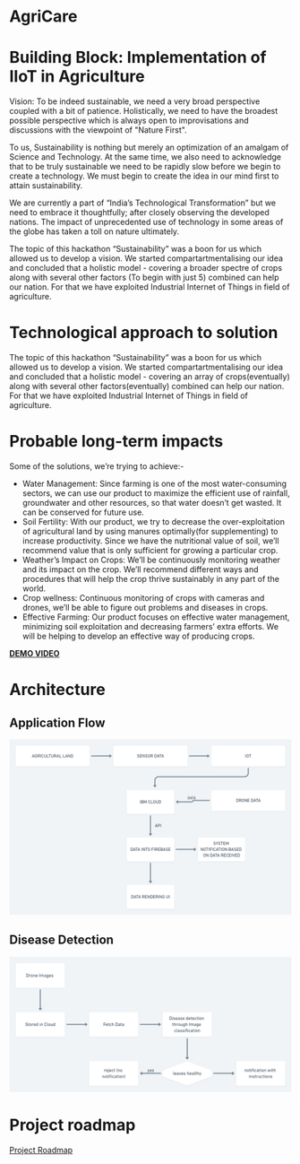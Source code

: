 # AgriCare

# Building Block: Implementation of IIoT in Agriculture

Vision: To be indeed sustainable, we need a very broad perspective coupled with a bit of patience. Holistically, we need to have the broadest possible perspective which is always open to improvisations and discussions with the viewpoint of "Nature First".

To us, Sustainability is nothing but merely an optimization of an amalgam of Science and Technology. At the same time, we also need to acknowledge that to be truly sustainable we need to be rapidly slow before we begin to create a technology. We must begin to create the idea in our mind first to attain sustainability.

We are currently a part of “India’s Technological Transformation” but we need to embrace it thoughtfully; after closely observing the developed nations. The impact of unprecedented use of technology in some areas of the globe has taken a toll on nature ultimately.

The topic of this hackathon “Sustainability” was a boon for us which allowed us to develop a vision. We started compartartmentalising our idea and concluded that a holistic model - covering a broader spectre of crops along with several other factors (To begin with just 5) combined can help our nation. For that we have exploited Industrial Internet of Things in field of agriculture.

# Technological approach to solution

The topic of this hackathon “Sustainability” was a boon for us which allowed us to develop a vision. We started compartartmentalising our idea and concluded that a holistic model - covering an array of crops(eventually) along with several other factors(eventually) combined can help our nation. For that we have exploited Industrial Internet of Things in field of agriculture.

# Probable long-term impacts

Some of the solutions, we’re trying to achieve:-

- Water Management: Since farming is one of the most water-consuming sectors, we can use our product to maximize the efficient use of rainfall, groundwater and other resources, so that water doesn’t get wasted. It can be conserved for future use.
- Soil Fertility: With our product, we try to decrease the over-exploitation of agricultural land by using manures optimally(for supplementing) to increase productivity. Since we have the nutritional value of soil, we’ll recommend value that is only sufficient for growing a particular crop.
- Weather’s Impact on Crops: We’ll be continuously monitoring weather and its impact on the crop. We’ll recommend different ways and procedures that will help the crop thrive sustainably in any part of the world.
- Crop wellness: Continuous monitoring of crops with cameras and drones, we’ll be able to figure out problems and diseases in crops.
- Effective Farming: Our product focuses on effective water management, minimizing soil exploitation and decreasing farmers’ extra efforts. We will be helping to develop an effective way of producing crops.

[**DEMO VIDEO**](https://youtu.be/brNQQPGpxTo)

# Architecture

## Application Flow
![image info](https://github.com/totorodev0032/wit-ace-submission_agricare/blob/master/diagrams/architecture.png)

## Disease Detection
![disease detection](https://github.com/totorodev0032/wit-ace-submission_agricare/blob/master/diagrams/disease%20classification.png)

# Project roadmap
[Project Roadmap](https://github.com/totorodev0032/wit-ace-submission_agricare/blob/master/ROADMAP/PROJECT%20ROADMAP.pdf)




